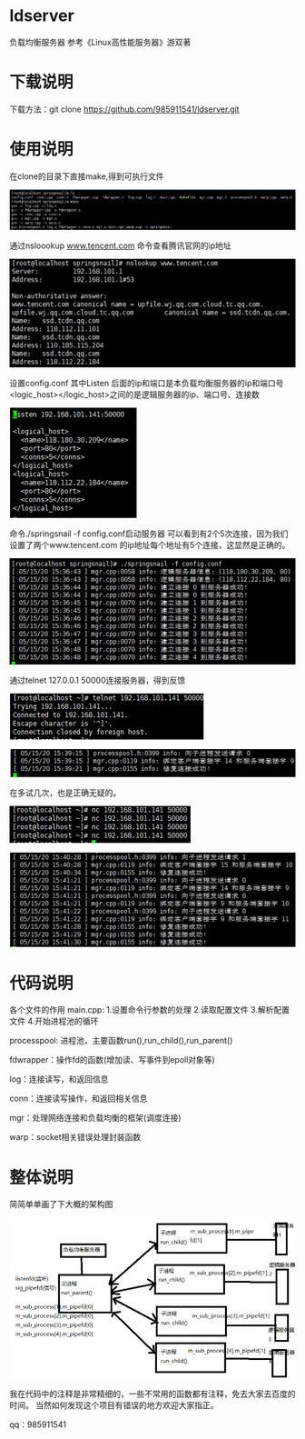 # ldserver
负载均衡服务器
参考《Linux高性能服务器》游双著

# 下载说明
下载方法：git clone https://github.com/985911541/ldserver.git

# 使用说明
在clone的目录下直接make,得到可执行文件

![img1](https://github.com/985911541/ldserver/blob/master/pic/1.PNG)

通过nsloookup www.tencent.com 命令查看腾讯官网的ip地址

![img2](https://github.com/985911541/ldserver/blob/master/pic/2.PNG)

设置config.conf
其中Listen 后面的ip和端口是本负载均衡服务器的ip和端口号
<logic_host></logic_host>之间的是逻辑服务器的ip、端口号、连接数

![img3](https://github.com/985911541/ldserver/blob/master/pic/3.PNG)

命令./springsnail -f config.conf启动服务器
可以看到有2个5次连接，因为我们设置了两个www.tencent.com 的ip地址每个地址有5个连接，这显然是正确的。

![img4](https://github.com/985911541/ldserver/blob/master/pic/4.PNG)

通过telnet 127.0.0.1 50000连接服务器，得到反馈

![img5](https://github.com/985911541/ldserver/blob/master/pic/5.PNG)

![img6](https://github.com/985911541/ldserver/blob/master/pic/6.PNG)

在多试几次，也是正确无疑的。

![img7](https://github.com/985911541/ldserver/blob/master/pic/7.PNG)

![img8](https://github.com/985911541/ldserver/blob/master/pic/8.PNG)

# 代码说明
各个文件的作用
main.cpp:
1.设置命令行参数的处理
2.读取配置文件
3.解析配置文件
4.开始进程池的循环

processpool: 进程池，主要函数run(),run_child(),run_parent()

fdwrapper：操作fd的函数(增加读、写事件到epoll对象等)

log：连接读写，和返回信息

conn：连接读写操作，和返回相关信息

mgr：处理网络连接和负载均衡的框架(调度连接)

warp：socket相关错误处理封装函数

# 整体说明
简简单单画了下大概的架构图

![img9](https://github.com/985911541/ldserver/blob/master/pic/9.PNG)

我在代码中的注释是非常精细的，一些不常用的函数都有注释，免去大家去百度的时间。
当然如何发现这个项目有错误的地方欢迎大家指正。

qq：985911541
